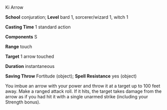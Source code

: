 Ki Arrow

**School** conjuration; **Level** bard 1, sorcerer/wizard 1, witch 1

**Casting Time** 1 standard action

**Components** S

**Range** touch

**Target** 1 arrow touched

**Duration** instantaneous

**Saving Throw** Fortitude (object); **Spell Resistance** yes (object)

You imbue an arrow with your power and throw it at a target up to 100 feet away. Make a ranged attack roll. If it hits, the target takes damage from the arrow as if you had hit it with a single unarmed strike (including your Strength bonus).

